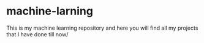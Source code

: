 # machine-larning
This is my machine learning repository and here you will find all my projects that I have done till now/
